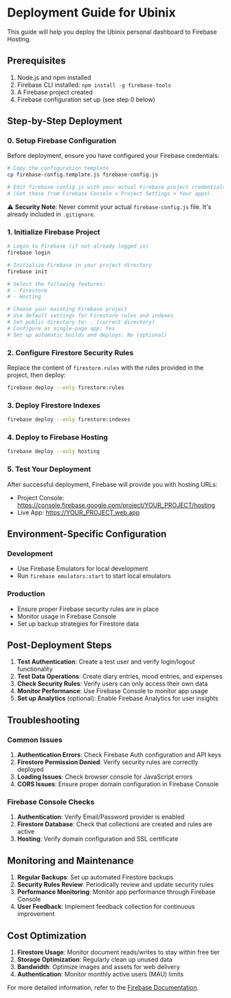 # Deployment Guide for Ubinix

This guide will help you deploy the Ubinix personal dashboard to Firebase Hosting.

## Prerequisites

1. Node.js and npm installed
2. Firebase CLI installed: `npm install -g firebase-tools`
3. A Firebase project created
4. Firebase configuration set up (see step 0 below)

## Step-by-Step Deployment

### 0. Setup Firebase Configuration

Before deployment, ensure you have configured your Firebase credentials:

```bash
# Copy the configuration template
cp firebase-config.template.js firebase-config.js

# Edit firebase-config.js with your actual Firebase project credentials
# (Get these from Firebase Console > Project Settings > Your apps)
```

⚠️ **Security Note**: Never commit your actual `firebase-config.js` file. It's already included in `.gitignore`.

### 1. Initialize Firebase Project

```bash
# Login to Firebase (if not already logged in)
firebase login

# Initialize Firebase in your project directory
firebase init

# Select the following features:
# - Firestore
# - Hosting

# Choose your existing Firebase project
# Use default settings for Firestore rules and indexes
# Set public directory to: . (current directory)
# Configure as single-page app: Yes
# Set up automatic builds and deploys: No (optional)
```

### 2. Configure Firestore Security Rules

Replace the content of `firestore.rules` with the rules provided in the project, then deploy:

```bash
firebase deploy --only firestore:rules
```

### 3. Deploy Firestore Indexes

```bash
firebase deploy --only firestore:indexes
```

### 4. Deploy to Firebase Hosting

```bash
firebase deploy --only hosting
```

### 5. Test Your Deployment

After successful deployment, Firebase will provide you with hosting URLs:
- Project Console: https://console.firebase.google.com/project/YOUR_PROJECT/hosting
- Live App: https://YOUR_PROJECT.web.app

## Environment-Specific Configuration

### Development
- Use Firebase Emulators for local development
- Run `firebase emulators:start` to start local emulators

### Production
- Ensure proper Firebase security rules are in place
- Monitor usage in Firebase Console
- Set up backup strategies for Firestore data

## Post-Deployment Steps

1. **Test Authentication**: Create a test user and verify login/logout functionality
2. **Test Data Operations**: Create diary entries, mood entries, and expenses
3. **Check Security Rules**: Verify users can only access their own data
4. **Monitor Performance**: Use Firebase Console to monitor app usage
5. **Set up Analytics** (optional): Enable Firebase Analytics for user insights

## Troubleshooting

### Common Issues

1. **Authentication Errors**: Check Firebase Auth configuration and API keys
2. **Firestore Permission Denied**: Verify security rules are correctly deployed
3. **Loading Issues**: Check browser console for JavaScript errors
4. **CORS Issues**: Ensure proper domain configuration in Firebase Console

### Firebase Console Checks

1. **Authentication**: Verify Email/Password provider is enabled
2. **Firestore Database**: Check that collections are created and rules are active
3. **Hosting**: Verify domain configuration and SSL certificate

## Monitoring and Maintenance

1. **Regular Backups**: Set up automated Firestore backups
2. **Security Rules Review**: Periodically review and update security rules
3. **Performance Monitoring**: Monitor app performance through Firebase Console
4. **User Feedback**: Implement feedback collection for continuous improvement

## Cost Optimization

1. **Firestore Usage**: Monitor document reads/writes to stay within free tier
2. **Storage Optimization**: Regularly clean up unused data
3. **Bandwidth**: Optimize images and assets for web delivery
4. **Authentication**: Monitor monthly active users (MAU) limits

For more detailed information, refer to the [Firebase Documentation](https://firebase.google.com/docs).
